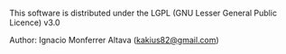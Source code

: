 This software is distributed under the 
LGPL (GNU Lesser General Public Licence) v3.0

Author: Ignacio Monferrer Altava (kakius82@gmail.com)
